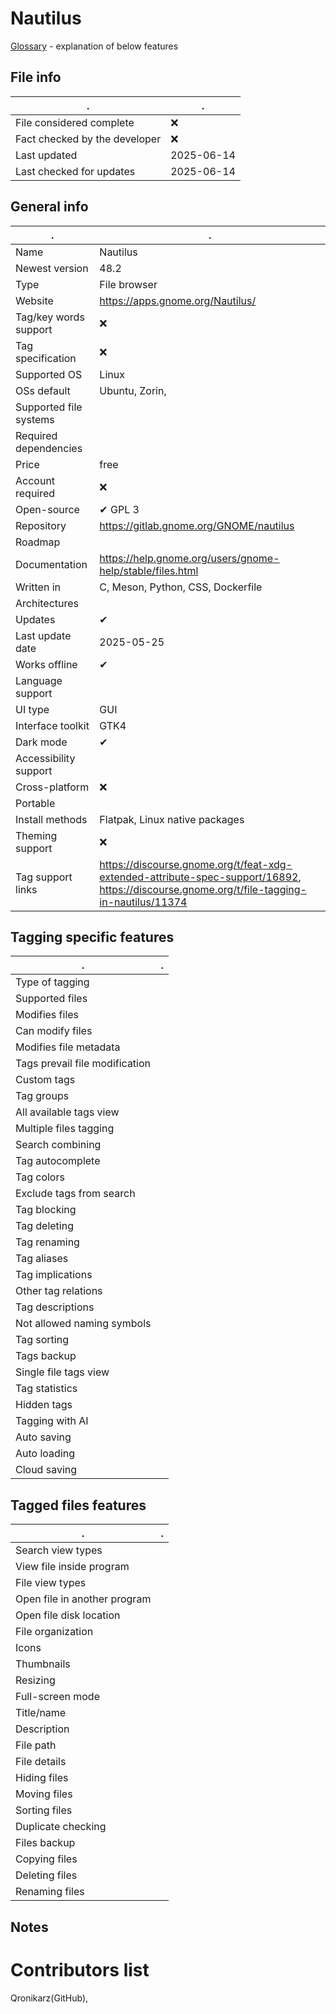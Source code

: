# Nautilus
[Glossary](glossary.md) - explanation of below features

## File info
. | . |
---|---
File considered complete | ❌
Fact checked by the developer | ❌
Last updated | 2025-06-14
Last checked for updates | 2025-06-14

## General info
. | . |
---|---
Name | Nautilus
Newest version | 48.2
Type | File browser
Website | https://apps.gnome.org/Nautilus/
Tag/key words support | ❌
Tag specification | ❌
Supported OS | Linux
OSs default | Ubuntu, Zorin, 
Supported file systems | 
Required dependencies | 
Price | free
Account required | ❌
Open-source | ✔ GPL 3
Repository | https://gitlab.gnome.org/GNOME/nautilus
Roadmap | 
Documentation | https://help.gnome.org/users/gnome-help/stable/files.html
Written in | C, Meson, Python, CSS, Dockerfile
Architectures | 
Updates | ✔
Last update date | 2025-05-25
Works offline | ✔
Language support | 
UI type | GUI
Interface toolkit | GTK4
Dark mode | ✔
Accessibility support | 
Cross-platform | ❌
Portable | 
Install methods | Flatpak, Linux native packages
Theming support | ❌
Tag support links | https://discourse.gnome.org/t/feat-xdg-extended-attribute-spec-support/16892, https://discourse.gnome.org/t/file-tagging-in-nautilus/11374

## Tagging specific features
. | . |
---|---
Type of tagging | 
Supported files | 
Modifies files | 
Can modify files | 
Modifies file metadata | 
Tags prevail file modification | 
Custom tags | 
Tag groups | 
All available tags view | 
Multiple files tagging | 
Search combining | 
Tag autocomplete | 
Tag colors | 
Exclude tags from search | 
Tag blocking | 
Tag deleting | 
Tag renaming | 
Tag aliases | 
Tag implications | 
Other tag relations | 
Tag descriptions | 
Not allowed naming symbols | 
Tag sorting | 
Tags backup | 
Single file tags view | 
Tag statistics | 
Hidden tags | 
Tagging with AI | 
Auto saving | 
Auto loading | 
Cloud saving | 

## Tagged files features
. | . |
---|---
Search view types | 
View file inside program | 
File view types | 
Open file in another program | 
Open file disk location | 
File organization | 
Icons | 
Thumbnails | 
Resizing | 
Full-screen mode | 
Title/name | 
Description | 
File path | 
File details | 
Hiding files | 
Moving files | 
Sorting files | 
Duplicate checking | 
Files backup | 
Copying files | 
Deleting files | 
Renaming files | 

## Notes


# Contributors list
Qronikarz(GitHub), 
